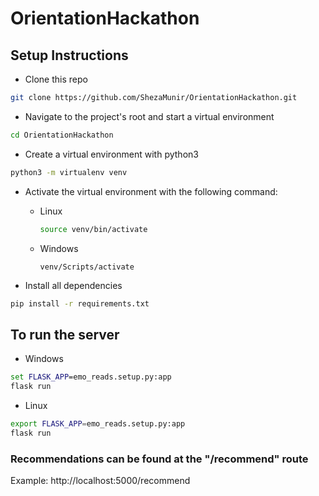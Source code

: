 # OrientationHackathon

## Setup Instructions

- Clone this repo
```bash
git clone https://github.com/ShezaMunir/OrientationHackathon.git
```

- Navigate to the project's root and start a virtual environment 
```bash
cd OrientationHackathon
```

- Create a virtual environment with python3
```bash
python3 -m virtualenv venv
```

- Activate the virtual environment with the following command:

  - Linux 
    ```bash
    source venv/bin/activate
    ```

  - Windows
    ```
    venv/Scripts/activate
    ```


- Install all dependencies
```bash
pip install -r requirements.txt
```

## To run the server 
- Windows
```cmd
set FLASK_APP=emo_reads.setup.py:app
flask run
```

- Linux
```bash
export FLASK_APP=emo_reads.setup.py:app
flask run
```

### Recommendations can be found at the "/recommend" route

Example: http://localhost:5000/recommend

